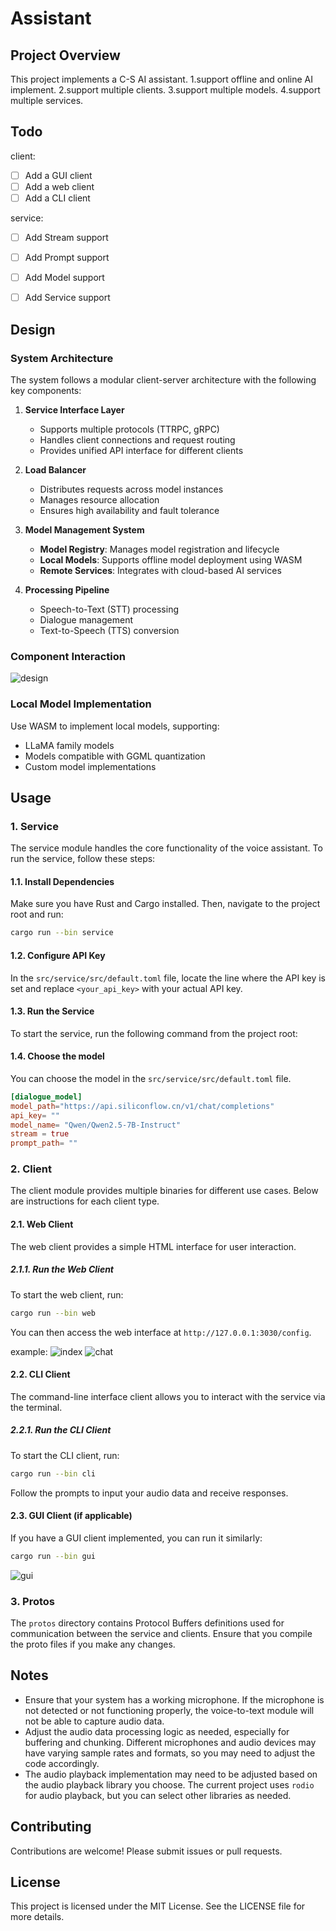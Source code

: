 # Assistant

## Project Overview

This project implements a C-S AI assistant. 
1.support offline and online AI implement. 
2.support multiple clients.
3.support multiple models.
4.support multiple services.

## Todo

client:
- [ ] Add a GUI client
- [ ] Add a web client
- [ ] Add a CLI client

service:
- [ ] Add Stream support
- [ ] Add Prompt support
- [ ] Add Model support
- [ ] Add Service support


## Design
### System Architecture
The system follows a modular client-server architecture with the following key components:

1. **Service Interface Layer**
   - Supports multiple protocols (TTRPC, gRPC)
   - Handles client connections and request routing
   - Provides unified API interface for different clients

2. **Load Balancer**
   - Distributes requests across model instances
   - Manages resource allocation
   - Ensures high availability and fault tolerance

3. **Model Management System**
   - **Model Registry**: Manages model registration and lifecycle
   - **Local Models**: Supports offline model deployment using WASM
   - **Remote Services**: Integrates with cloud-based AI services

4. **Processing Pipeline**
   - Speech-to-Text (STT) processing
   - Dialogue management
   - Text-to-Speech (TTS) conversion

### Component Interaction
![design](images/design.png)

### Local Model Implementation
Use WASM to implement local models, supporting:
- LLaMA family models
- Models compatible with GGML quantization
- Custom model implementations

## Usage

### 1. Service

The service module handles the core functionality of the voice assistant. To run the service, follow these steps:

#### 1.1. Install Dependencies

Make sure you have Rust and Cargo installed. Then, navigate to the project root and run:

``` sh
cargo run --bin service
```

#### 1.2. Configure API Key

In the `src/service/src/default.toml` file, locate the line where the API key is set and replace `<your_api_key>` with your actual API key.

#### 1.3. Run the Service

To start the service, run the following command from the project root:
#### 1.4. Choose the model

You can choose the model in the `src/service/src/default.toml` file.

``` toml
[dialogue_model]
model_path="https://api.siliconflow.cn/v1/chat/completions"
api_key= ""
model_name= "Qwen/Qwen2.5-7B-Instruct"
stream = true
prompt_path= ""
```

### 2. Client

The client module provides multiple binaries for different use cases. Below are instructions for each client type.

#### 2.1. Web Client

The web client provides a simple HTML interface for user interaction.

##### 2.1.1. Run the Web Client

To start the web client, run:
``` sh
cargo run --bin web
``` 
You can then access the web interface at `http://127.0.0.1:3030/config`.

example:
![index](images/index.png)
![chat](images/chat.png)

#### 2.2. CLI Client

The command-line interface client allows you to interact with the service via the terminal.

##### 2.2.1. Run the CLI Client

To start the CLI client, run:
``` sh
cargo run --bin cli
```
Follow the prompts to input your audio data and receive responses.

#### 2.3. GUI Client (if applicable)

If you have a GUI client implemented, you can run it similarly:
``` sh
cargo run --bin gui
``` 
![gui](images/UIChat.png)

### 3. Protos

The `protos` directory contains Protocol Buffers definitions used for communication between the service and clients. Ensure that you compile the proto files if you make any changes.

## Notes

- Ensure that your system has a working microphone. If the microphone is not detected or not functioning properly, the voice-to-text module will not be able to capture audio data.
- Adjust the audio data processing logic as needed, especially for buffering and chunking. Different microphones and audio devices may have varying sample rates and formats, so you may need to adjust the code accordingly.
- The audio playback implementation may need to be adjusted based on the audio playback library you choose. The current project uses `rodio` for audio playback, but you can select other libraries as needed.

## Contributing

Contributions are welcome! Please submit issues or pull requests.

## License

This project is licensed under the MIT License. See the LICENSE file for more details.